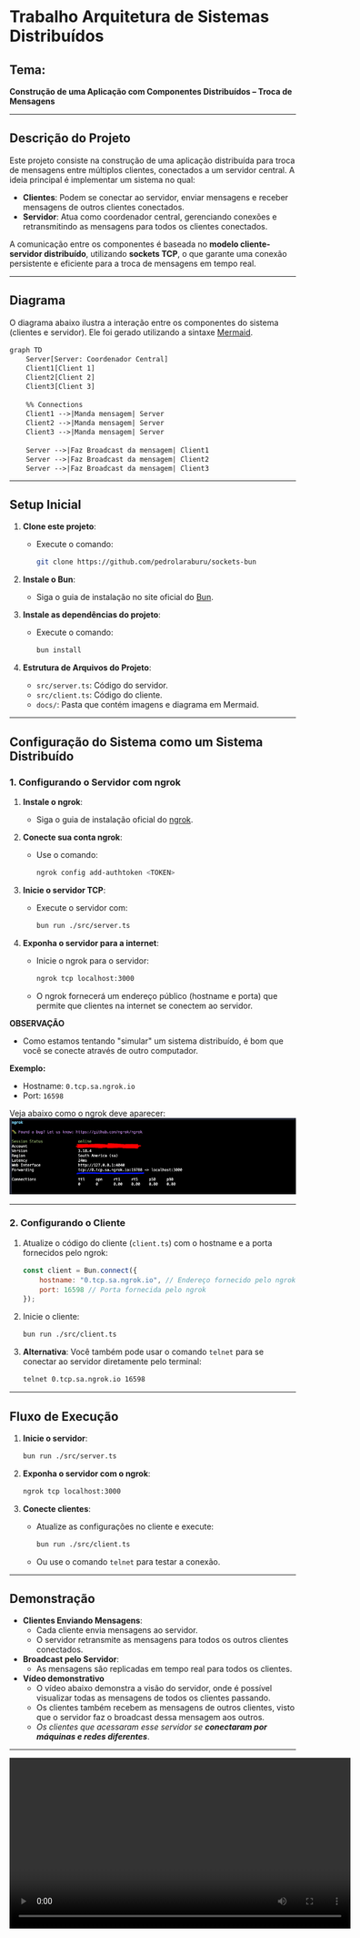 # **Trabalho Arquitetura de Sistemas Distribuídos**

## **Tema:** 
**Construção de uma Aplicação com Componentes Distribuídos – Troca de Mensagens**

---

## **Descrição do Projeto**
Este projeto consiste na construção de uma aplicação distribuída para troca de mensagens entre múltiplos clientes, conectados a um servidor central. A ideia principal é implementar um sistema no qual:
- **Clientes**: Podem se conectar ao servidor, enviar mensagens e receber mensagens de outros clientes conectados.
- **Servidor**: Atua como coordenador central, gerenciando conexões e retransmitindo as mensagens para todos os clientes conectados.

A comunicação entre os componentes é baseada no **modelo cliente-servidor distribuído**, utilizando **sockets TCP**, o que garante uma conexão persistente e eficiente para a troca de mensagens em tempo real.

---

## **Diagrama**
O diagrama abaixo ilustra a interação entre os componentes do sistema (clientes e servidor). Ele foi gerado utilizando a sintaxe [Mermaid](https://mermaid.js.org/).

```mermaid 
graph TD
    Server[Server: Coordenador Central]
    Client1[Client 1]
    Client2[Client 2]
    Client3[Client 3]

    %% Connections
    Client1 -->|Manda mensagem| Server
    Client2 -->|Manda mensagem| Server
    Client3 -->|Manda mensagem| Server

    Server -->|Faz Broadcast da mensagem| Client1
    Server -->|Faz Broadcast da mensagem| Client2
    Server -->|Faz Broadcast da mensagem| Client3
```

---
## **Setup Inicial**

1. **Clone este projeto**: 
    - Execute o comando: 
      ```bash 
      git clone https://github.com/pedrolaraburu/sockets-bun
      ``` 

2. **Instale o Bun**:
   - Siga o guia de instalação no site oficial do [Bun](https://bun.sh/docs/installation).

3. **Instale as dependências do projeto**:
   - Execute o comando:
     ```bash
     bun install
     ```

4. **Estrutura de Arquivos do Projeto**:
   - `src/server.ts`: Código do servidor.
   - `src/client.ts`: Código do cliente.
   - `docs/`: Pasta que contém imagens e diagrama em Mermaid.

---

## **Configuração do Sistema como um Sistema Distribuído**

### **1. Configurando o Servidor com ngrok**
1. **Instale o ngrok**:
   - Siga o guia de instalação oficial do [ngrok](https://ngrok.com/docs/getting-started/).

2. **Conecte sua conta ngrok**:
   - Use o comando:
     ```bash
     ngrok config add-authtoken <TOKEN>
     ```

3. **Inicie o servidor TCP**:
   - Execute o servidor com:
     ```bash
     bun run ./src/server.ts
     ```

4. **Exponha o servidor para a internet**:
   - Inicie o ngrok para o servidor:
     ```bash
     ngrok tcp localhost:3000
     ```
   - O ngrok fornecerá um endereço público (hostname e porta) que permite que clientes na internet se conectem ao servidor.

**OBSERVAÇÃO**
- Como estamos tentando "simular" um sistema distribuído, é bom que você se conecte através de outro computador.

**Exemplo:**
- Hostname: `0.tcp.sa.ngrok.io`
- Port: `16598`

Veja abaixo como o ngrok deve aparecer:
![Exemplo ngrok](./docs/ngrok.png)

---

### **2. Configurando o Cliente**
1. Atualize o código do cliente (`client.ts`) com o hostname e a porta fornecidos pelo ngrok:
   ```javascript
   const client = Bun.connect({
       hostname: "0.tcp.sa.ngrok.io", // Endereço fornecido pelo ngrok
       port: 16598 // Porta fornecida pelo ngrok
   });
   ```

2. Inicie o cliente:
   ```bash
   bun run ./src/client.ts
   ```

3. **Alternativa**: Você também pode usar o comando `telnet` para se conectar ao servidor diretamente pelo terminal:
   ```bash
   telnet 0.tcp.sa.ngrok.io 16598
   ```

---

## **Fluxo de Execução**

1. **Inicie o servidor**:
   ```bash
   bun run ./src/server.ts
   ```

2. **Exponha o servidor com o ngrok**:
   ```bash
   ngrok tcp localhost:3000
   ```

3. **Conecte clientes**:
   - Atualize as configurações no cliente e execute:
     ```bash
     bun run ./src/client.ts
     ```
   - Ou use o comando `telnet` para testar a conexão.

---

## **Demonstração**
- **Clientes Enviando Mensagens**:
  - Cada cliente envia mensagens ao servidor.
  - O servidor retransmite as mensagens para todos os outros clientes conectados.
- **Broadcast pelo Servidor**:
  - As mensagens são replicadas em tempo real para todos os clientes.
- **Vídeo demonstrativo**
  - O vídeo abaixo demonstra a visão do servidor, onde é possível visualizar todas as mensagens de todos os clientes passando.
  - Os clientes também recebem as mensagens de outros clientes, visto que o servidor faz o broadcast dessa mensagem aos outros.
  - *Os clientes que acessaram esse servidor se **conectaram por máquinas e redes diferentes***.

---
<video width="600" controls>
  <source src="./docs/video-sockets.mp4" type="video/mp4">
  Your browser does not support the video tag.
</video>